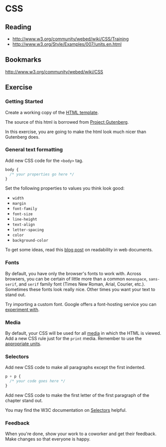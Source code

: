 # CSS

## Reading

* http://www.w3.org/community/webed/wiki/CSS/Training
* http://www.w3.org/Style/Examples/007/units.en.html

## Bookmarks

http://www.w3.org/community/webed/wiki/CSS

## Exercise

### Getting Started

Create a working copy of the [HTML template](css1.html).

The source of this html is borrowed from [Project Gutenberg](http://www.gutenberg.org/files/1162/1162-h/1162-h.htm).

In this exercise, you are going to make the html look much nicer than Gutenberg does.

### General text formatting

Add new CSS code for the `<body>` tag.

```css
body {
  /* your properties go here */
}
```

Set the following properties to values you think look good:

* `width`
* `margin`
* `font-family`
* `font-size`
* `line-height`
* `text-align`
* `letter-spacing`
* `color`
* `background-color`

To get some ideas, read this [blog post](http://www.uxbooth.com/articles/4-tips-and-tricks-for-more-legible-content/) on readability in web documents.

### Fonts

By default, you have only the browser's fonts to work with. Across browsers, you can be certain of little more than a common `monospace`, `sans-serif`, and `serif` family font (Times New Roman, Arial, Courier, etc.). Sometimes these fonts look really nice. Other times you want your text to stand out.

Try importing a custom font. Google offers a font-hosting service you can [experiment with](http://www.google.com/fonts/).

### Media

By default, your CSS will be used for all [media](http://www.w3.org/TR/CSS2/media.html) in which the HTML is viewed. Add a new CSS rule just for the `print` media. Remember to use the [appropriate units](http://www.w3.org/Style/Examples/007/units.en.html).

### Selectors

Add new CSS code to make all paragraphs except the first indented.

```css
p + p {
  /* your code goes here */
}
```

Add new CSS code to make the first letter of the first paragraph of the chapter stand out.

You may find the W3C documentation on [Selectors](http://www.w3.org/community/webed/wiki/CSS/Selectors) helpful.

### Feedback

When you're done, show your work to a coworker and get their feedback. Make changes so that everyone is happy.
